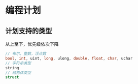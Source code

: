 # 编程计划

## 计划支持的类型

从上至下，优先级依次下降

```C++
// 布尔，整数，浮点数
bool, int, uint, long, ulong, double, float, char, uchar
// 字符串类型
string
// 结构体类型
struct
```

